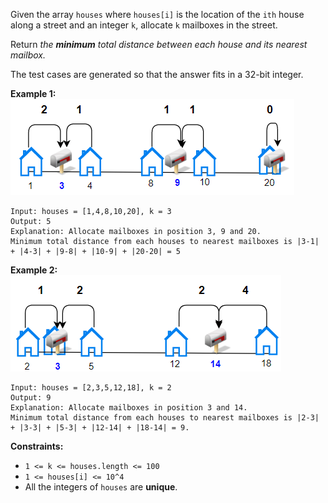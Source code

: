 Given the array `houses` where `houses[i]` is the location of the `ith` house along a street and an integer `k`, allocate `k` mailboxes in the street.

Return *the* ***minimum*** *total distance between each house and its nearest mailbox.*

The test cases are generated so that the answer fits in a 32-bit integer.

 

**Example 1:**
![alt text](sample_11_1816.png)
```
Input: houses = [1,4,8,10,20], k = 3
Output: 5
Explanation: Allocate mailboxes in position 3, 9 and 20.
Minimum total distance from each houses to nearest mailboxes is |3-1| + |4-3| + |9-8| + |10-9| + |20-20| = 5 
```

**Example 2:**
![alt text](sample_2_1816.png)
```
Input: houses = [2,3,5,12,18], k = 2
Output: 9
Explanation: Allocate mailboxes in position 3 and 14.
Minimum total distance from each houses to nearest mailboxes is |2-3| + |3-3| + |5-3| + |12-14| + |18-14| = 9.
``` 

**Constraints:**
* `1 <= k <= houses.length <= 100`
* `1 <= houses[i] <= 10^4`
* All the integers of `houses` are **unique**.
